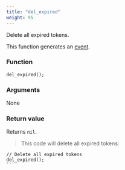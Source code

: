 ```yaml
---
title: "del_expired"
weight: 95
---
```


Delete all expired tokens.

This function generates an [event](../../events).

### Function
`del_expired();`

### Arguments
None

### Return value
Returns `nil`.

> This code will delete all expired tokens:

``````thingsdb,should_pass,@t
// Delete all expired tokens
del_expired();
```
